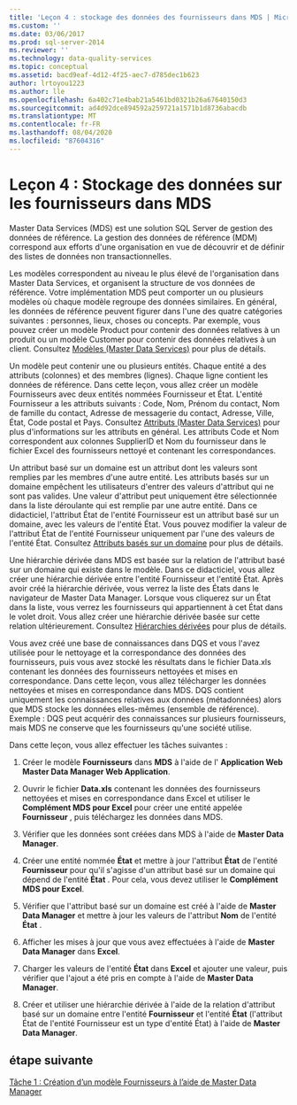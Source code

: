 ```yaml
---
title: 'Leçon 4 : stockage des données des fournisseurs dans MDS | Microsoft Docs'
ms.custom: ''
ms.date: 03/06/2017
ms.prod: sql-server-2014
ms.reviewer: ''
ms.technology: data-quality-services
ms.topic: conceptual
ms.assetid: bacd9eaf-4d12-4f25-aec7-d785dec1b623
author: lrtoyou1223
ms.author: lle
ms.openlocfilehash: 6a402c71e4bab21a5461bd0321b26a67640150d3
ms.sourcegitcommit: ad4d92dce894592a259721a1571b1d8736abacdb
ms.translationtype: MT
ms.contentlocale: fr-FR
ms.lasthandoff: 08/04/2020
ms.locfileid: "87604316"
---
```

# <a name="lesson-4-storing-supplier-data-in-mds"></a>Leçon 4 : Stockage des données sur les fournisseurs dans MDS
  Master Data Services (MDS) est une solution SQL Server de gestion des données de référence. La gestion des données de référence (MDM) correspond aux efforts d'une organisation en vue de découvrir et de définir des listes de données non transactionnelles.  
  
 Les modèles correspondent au niveau le plus élevé de l'organisation dans Master Data Services, et organisent la structure de vos données de référence. Votre implémentation MDS peut comporter un ou plusieurs modèles où chaque modèle regroupe des données similaires. En général, les données de référence peuvent figurer dans l'une des quatre catégories suivantes : personnes, lieux, choses ou concepts. Par exemple, vous pouvez créer un modèle Product pour contenir des données relatives à un produit ou un modèle Customer pour contenir des données relatives à un client. Consultez [Modèles (Master Data Services)](https://msdn.microsoft.com/library/ee633746.aspx) pour plus de détails.  
  
 Un modèle peut contenir une ou plusieurs entités. Chaque entité a des attributs (colonnes) et des membres (lignes). Chaque ligne contient les données de référence. Dans cette leçon, vous allez créer un modèle Fournisseurs avec deux entités nommées Fournisseur et État. L'entité Fournisseur a les attributs suivants : Code, Nom, Prénom du contact, Nom de famille du contact, Adresse de messagerie du contact, Adresse, Ville, État, Code postal et Pays. Consultez [Attributs (Master Data Services)](https://msdn.microsoft.com/library/ee633745.aspx) pour plus d'informations sur les attributs en général. Les attributs Code et Nom correspondent aux colonnes SupplierID et Nom du fournisseur dans le fichier Excel des fournisseurs nettoyé et contenant les correspondances.  
  
 Un attribut basé sur un domaine est un attribut dont les valeurs sont remplies par les membres d'une autre entité. Les attributs basés sur un domaine empêchent les utilisateurs d'entrer des valeurs d'attribut qui ne sont pas valides. Une valeur d'attribut peut uniquement être sélectionnée dans la liste déroulante qui est remplie par une autre entité. Dans ce didacticiel, l'attribut État de l'entité Fournisseur est un attribut basé sur un domaine, avec les valeurs de l'entité État. Vous pouvez modifier la valeur de l'attribut État de l'entité Fournisseur uniquement par l'une des valeurs de l'entité État. Consultez [Attributs basés sur un domaine](../master-data-services/domain-based-attributes-master-data-services.md) pour plus de détails.  
  
 Une hiérarchie dérivée dans MDS est basée sur la relation de l'attribut basé sur un domaine qui existe dans le modèle. Dans ce didacticiel, vous allez créer une hiérarchie dérivée entre l'entité Fournisseur et l'entité État. Après avoir créé la hiérarchie dérivée, vous verrez la liste des États dans le navigateur de Master Data Manager. Lorsque vous cliquerez sur un État dans la liste, vous verrez les fournisseurs qui appartiennent à cet État dans le volet droit. Vous allez créer une hiérarchie dérivée basée sur cette relation ultérieurement. Consultez [Hiérarchies dérivées](../master-data-services/derived-hierarchies-master-data-services.md) pour plus de détails.  
  
 Vous avez créé une base de connaissances dans DQS et vous l'avez utilisée pour le nettoyage et la correspondance des données des fournisseurs, puis vous avez stocké les résultats dans le fichier Data.xls contenant les données des fournisseurs nettoyées et mises en correspondance. Dans cette leçon, vous allez télécharger les données nettoyées et mises en correspondance dans MDS. DQS contient uniquement les connaissances relatives aux données (métadonnées) alors que MDS stocke les données elles-mêmes (ensemble de référence). Exemple : DQS peut acquérir des connaissances sur plusieurs fournisseurs, mais MDS ne conserve que les fournisseurs qu'une société utilise.  
  
 Dans cette leçon, vous allez effectuer les tâches suivantes :  
  
1.  Créer le modèle **Fournisseurs** dans **MDS** à l'aide de l' **Application Web Master Data Manager Web Application**.  
  
2.  Ouvrir le fichier **Data.xls** contenant les données des fournisseurs nettoyées et mises en correspondance dans Excel et utiliser le **Complément MDS pour Excel** pour créer une entité appelée **Fournisseur** , puis téléchargez les données dans MDS.  
  
3.  Vérifier que les données sont créées dans MDS à l'aide de **Master Data Manager**.  
  
4.  Créer une entité nommée **État** et mettre à jour l'attribut **État** de l'entité **Fournisseur** pour qu'il s'agisse d'un attribut basé sur un domaine qui dépend de l'entité **État** . Pour cela, vous devez utiliser le **Complément MDS pour Excel**.  
  
5.  Vérifier que l'attribut basé sur un domaine est créé à l'aide de **Master Data Manager** et mettre à jour les valeurs de l'attribut **Nom** de l'entité **État** .  
  
6.  Afficher les mises à jour que vous avez effectuées à l'aide de **Master Data Manager** dans **Excel**.  
  
7.  Charger les valeurs de l'entité **État** dans **Excel** et ajouter une valeur, puis vérifier que l'ajout a été pris en compte à l'aide de **Master Data Manager**.  
  
8.  Créer et utiliser une hiérarchie dérivée à l'aide de la relation d'attribut basé sur un domaine entre l'entité **Fournisseur** et l'entité **État** (l'attribut État de l'entité Fournisseur est un type d'entité État) à l'aide de **Master Data Manager**.  
  
## <a name="next-step"></a>étape suivante  
 [Tâche 1 : Création d’un modèle Fournisseurs à l’aide de Master Data Manager](../../2014/tutorials/task-1-creating-suppliers-model-using-master-data-manager.md)  
  
  
